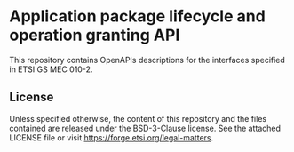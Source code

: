 # Application package lifecycle and operation granting API

This repository contains OpenAPIs descriptions for the interfaces specified in ETSI GS MEC 010-2.

## License 

Unless specified otherwise, the content of this repository and the files contained are released under the BSD-3-Clause license.
See the attached LICENSE file or visit https://forge.etsi.org/legal-matters.

